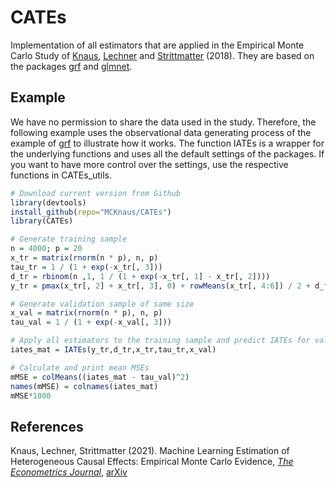 # CATEs
Implementation of all estimators that are applied in the Empirical Monte Carlo Study of [Knaus](https://mcknaus.github.io/), [Lechner](https://www.michael-lechner.eu/) and [Strittmatter](http://www.anthonystrittmatter.com/home) (2018). They are based on the packages [grf](https://github.com/grf-labs/grf) and [glmnet](https://github.com/cran/glmnet).

## Example
We have no permission to share the data used in the study. Therefore, the following example uses the observational data generating process of the example of [grf](https://github.com/grf-labs/grf) to illustrate how it works. The function IATEs is a wrapper for the underlying functions and uses all the default settings of the packages. If you want to have more control over the settings, use the respective functions in CATEs_utils.

```R
# Download current version from Github
library(devtools)
install_github(repo="MCKnaus/CATEs")
library(CATEs)

# Generate training sample
n = 4000; p = 20
x_tr = matrix(rnorm(n * p), n, p)
tau_tr = 1 / (1 + exp(-x_tr[, 3]))
d_tr = rbinom(n ,1, 1 / (1 + exp(-x_tr[, 1] - x_tr[, 2])))
y_tr = pmax(x_tr[, 2] + x_tr[, 3], 0) + rowMeans(x_tr[, 4:6]) / 2 + d_tr * tau_tr + rnorm(n)

# Generate validation sample of same size
x_val = matrix(rnorm(n * p), n, p)
tau_val = 1 / (1 + exp(-x_val[, 3]))

# Apply all estimators to the training sample and predict IATEs for validation sample
iates_mat = IATEs(y_tr,d_tr,x_tr,tau_tr,x_val)

# Calculate and print mean MSEs
mMSE = colMeans((iates_mat - tau_val)^2)
names(mMSE) = colnames(iates_mat)
mMSE*1000
```


## References

Knaus, Lechner, Strittmatter (2021). Machine Learning Estimation of Heterogeneous Causal
Effects: Empirical Monte Carlo Evidence, [*The Econometrics Journal*](https://academic.oup.com/ectj/article/24/1/134/5854188?guestAccessKey=712f5753-3a71-4b36-b1b6-45ef7fed36fc), [arXiv](https://arxiv.org/abs/1810.13237)
